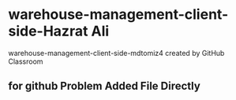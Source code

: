 # warehouse-management-client-side-Hazrat Ali
warehouse-management-client-side-mdtomiz4 created by GitHub Classroom

## for github Problem Added File Directly
